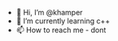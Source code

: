 - 👋 Hi, I’m @khamper
- 🌱 I’m currently learning c++
- 📫 How to reach me - dont

<!---
khamper/khamper is a ✨ special ✨ repository because its `README.md` (this file) appears on your GitHub profile.
You can click the Preview link to take a look at your changes.
--->
